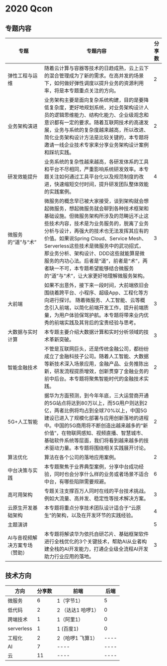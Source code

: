 # 2020 Qcon 

## 专题内容
| 专题 | 专题内容 | 分享数 |
|  ----  | ----  | ----  |
|  弹性工程与运维 |随着云计算与容器等技术的日趋成熟，云上云下的混合管理成为了新的需求。在高并发的场景下，如何做好弹性调度以提升业务的资源利用率，将是本专题重点关注的方向。 | 2  |
|   业务架构演进  | 业务架构主要是面向复杂系统构建，目的是要降低复杂度，更好地规划系统，对业务架构设计人员的逻辑思维能力、结构化能力、企业级观念和意识都有一定的要求。随着互联网技术的高速发展，业务与系统的复杂度越来越高，所以改进、简化业务架构设计方法是比较关键的，本专题将邀请一线企业技术专家来分享业务架构设计案例和踩坑实践。|  2   |
|  研发效能提升  | 业务系统的复杂性越来越高，各研发体系的工具和平台不尽相同，严重影响系统研发效率。本专题关注如何通过工具平台化以及规范制度的改进，快速缩短交付时间，提升研发团队整体效能的实践案例。 |  4 |
|  微服务的“道”与“术” | 微服务的概念早已被大家接受，谈到架构就会想起微服务，想起微服务就会聊到各种技术框架和基础设施。但微服务架构所涉及的范畴远不止这些技术内容，技术是为业务服务的，脱离了业务分析与设计，再强大的技术也无法发挥其应有的价值。如果说Spring Cloud、Service Mesh、Serverless这些技术是微服务中的武功招式，那业务分析、架构设计、DDD这些就能算是微服务的内功心法。后者是“道”，前者是“术”，两者缺一不可，本专题希望能够结合微服务的“道”与“术”，让大家更好地理解微服务架构。| 3  |
|  大前端| 如果不出意外，接下来一段时间，大前端依旧会围绕着跨平台、小程序、超级App、工程化等方向进行探讨。 随着微服务、人工智能、云等概念引入前端，以简化前端开发工作，提升前端质量，为用户体验保驾护航。本专题将带来业内优秀的前端实践及其背后的宝贵经验与思考。| 3  |
|  大数据与实时计算 | 本专题主要介绍大数据计算和实时分析领域的技术革新突破。| 3  |
|  智能金融技术| 不管是互联网巨头，还是传统金融公司，都纷纷成立了金融科技子公司。随着人工智能、大数据等新技术深入场景应用，金融产品、业务推陈出新，研发流程提质增效，创新贯穿了金融业务的前中后台。本专题将聚焦智能时代的金融技术实践。| 2  |
|  5G+人工智能| 据华为方面预测，到今年年底，三大运营商开通的5G站点将达到80万以上，而5G用户则达到2亿，两者比例将均占到全球70%以上，中国5G建设已进入了规模化部署与应用创新落地的进程中。中国的5G商用将不断创造出越来越多的“新价值”，在物联网感知、视频直播、智慧城市、基础软件系统等层面，我们将看到越来越多的技术驱动力量。本专题将围绕相关实践展开讨论。| 2  |
|  算法优化 | 算法在各个公司的落地应用案例。| 2  |
|  中台决策与实践 |本专题聚焦于业界典型案例，分享中台成功经验，同时也会分享什么样的业务或者场景不适合中台，有哪些陷阱需要规避。 | 6  |
|  高可用架构 | 专题关注支撑百万人同时在线的平台技术挑战。例如大流量、高并发、稳定性等技术解决方案。| 3  |
|  云原生开发基础架构 | 本专题将重点分享技术团队设计适合于“云原生”的架构，以及在开发环节的实践经验。| 4  |
|  主题演讲 | | 5  |
|  AI与音视频解决方案专场（赞助） | 本专题将解读华为依托自研芯片、基础框架软件进行全栈优化的3个关键技术，帮助AI从业者构建全栈的AI开发能力，打通企业级全流程AI开发助力行业应用的落地。| 3  |


## 技术方向
| 方向 |  分享数 | 前端 | 后端 |
|  ----  | ----  | ----  | ----  |
|  微服务  | 6  | 1（字节1）  | 5 |
|  低代码  | 2 | 2 （达达1 哈啰1） |0 |
|  跨端技术  | 1 | 1（阿里1） | 0|
| serverless | 1 |1 (百度1)  | 0 |
|  工程化  | 2  |2（哈啰1 飞算1）  |----  |
| AI  | 7  |----  |----  |
| 云  | 11 |----  |----  |
